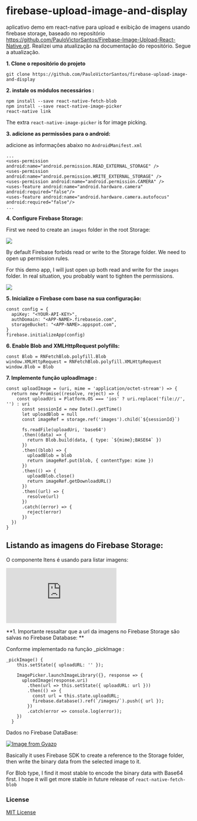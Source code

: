 # firebase-upload-image-and-display
aplicativo demo em react-native para upload e exibição de imagens usando firebase storage,
baseado no repositório https://github.com/PauloVictorSantos/Firebase-Image-Upload-React-Native.git.
Realizei uma atualização na documentação do repositório. Segue a atualização.


**1. Clone o repositório do projeto**

```
git clone https://github.com/PauloVictorSantos/firebase-upload-image-and-display
```

**2. instale os módulos necessários :**

```
npm install --save react-native-fetch-blob
npm install --save react-native-image-picker
react-native link
```

The extra `react-native-image-picker` is for image picking.

**3. adicione as permissões para o android:**

adicione as informações abaixo no `AndroidManifest.xml`

```
...
<uses-permission android:name="android.permission.READ_EXTERNAL_STORAGE" />
<uses-permission android:name="android.permission.WRITE_EXTERNAL_STORAGE" />
<uses-permission android:name="android.permission.CAMERA" />
<uses-feature android:name="android.hardware.camera" android:required="false"/>
<uses-feature android:name="android.hardware.camera.autofocus" android:required="false"/>
...
```

**4. Configure Firebase Storage:**

First we need to create an `images` folder in the root Storage:

![](https://i.gyazo.com/87e49a91d73654d54a430365355a3ff0.png)

By default Firebase forbids read or write to the Storage folder. We need to
open up permission rules.

For this demo app, I will just open up both read and write for the `images`
folder. In real situation, you probably want to tighten the permissions.

![](https://i.gyazo.com/2020fe9aea533b9a534d7d567ee70013.png)

**5. Inicialize o Firebase com base na sua configuração:**

```
const config = {
  apiKey: "<YOUR-API-KEY>",
  authDomain: "<APP-NAME>.firebaseio.com",
  storageBucket: "<APP-NAME>.appspot.com",
}
firebase.initializeApp(config)
```

**6. Enable Blob and XMLHttpRequest polyfills:**

```
const Blob = RNFetchBlob.polyfill.Blob
window.XMLHttpRequest = RNFetchBlob.polyfill.XMLHttpRequest
window.Blob = Blob
```

**7. Implemente função uploadImage :**

```
const uploadImage = (uri, mime = 'application/octet-stream') => {
  return new Promise((resolve, reject) => {
    const uploadUri = Platform.OS === 'ios' ? uri.replace('file://', '') : uri
      const sessionId = new Date().getTime()
      let uploadBlob = null
      const imageRef = storage.ref('images').child(`${sessionId}`)

      fs.readFile(uploadUri, 'base64')
      .then((data) => {
        return Blob.build(data, { type: `${mime};BASE64` })
      })
      .then((blob) => {
        uploadBlob = blob
        return imageRef.put(blob, { contentType: mime })
      })
      .then(() => {
        uploadBlob.close()
        return imageRef.getDownloadURL()
      })
      .then((url) => {
        resolve(url)
      })
      .catch((error) => {
        reject(error)
      })
  })
}
```
## Listando as imagens do Firebase Storage:

O componente Itens é usando para listar imagens:

![](https://github.com/PauloVictorSantos/firebase-upload-image-and-display/blob/master/src/component/Itens.js)


**1. Importante ressaltar que a url da imagens no Firebase Storage são salvas no Firebase Database:  **

Conforme implementado na função _pickImage :

```
_pickImage() {
    this.setState({ uploadURL: '' });

    ImagePicker.launchImageLibrary({}, response => {
      uploadImage(response.uri)
        .then(url => this.setState({ uploadURL: url }))
        .then(() => {
          const url = this.state.uploadURL;
          firebase.database().ref(`/images/`).push({ url });
        })
        .catch(error => console.log(error));
    })
  }
```
Dados no Firebase DataBase:


[![Image from Gyazo](https://i.gyazo.com/73600188d3222c53ccdaad6d4726e5ce.png)](https://gyazo.com/73600188d3222c53ccdaad6d4726e5ce)


Basically it uses Firebase SDK to create a reference to the Storage folder, then
write the binary data from the selected image to it.

For Blob type, I find it most stable to encode the binary data with Base64
first. I hope it will get more stable in future release of `react-native-fetch-blob`

### License 

[MIT License](http://www.opensource.org/licenses/mit-license.php)
